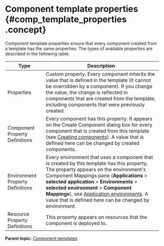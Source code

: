 # Component template properties {#comp_template_properties .concept}

Component template properties ensure that every component created from a template has the same properties. The types of available properties are described in the following table.

|Type|Description|
|----|-----------|
|Properties|Custom property. Every component inherits the value that is defined in the template \(it cannot be overridden by a component\). If you change the value, the change is reflected in components that are created from the template, including components that were previously created.|
|Component Property Definitions|Every component has this property. It appears on the Create Component dialog box for every component that is created from this template \(see [Creating components](comp_create.md)\). A value that is defined here can be changed by created components.|
|Environment Property Definitions|Every environment that uses a component that is created by this template has this property. The property appears on the environment's Component Mappings pane \(**Applications** \> **selected application** \> **Environments** \> **selected environment** \> **Component Mappings**\), see [Application environments](app_environment.md). A value that is defined here can be changed by environment.|
|Resource Property Definitions|This property appears on resources that the component is deployed to.|

**Parent topic:** [Component templates](../topics/comp_template.md)

